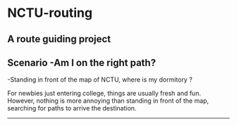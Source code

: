 # NCTU-routing
A route guiding project
---
## Scenario -Am I on the right path?

-Standing in front of the map of NCTU, where is my dormitory ?

For newbies just entering college, things are usually fresh and fun. However, nothing is more annoying than standing in front of the map, searching for paths to arrive the destination.
 
---



